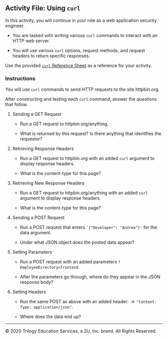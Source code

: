 ## Activity File: Using `curl`

In this activity, you will continue in your role as a web application security engineer.

- You are tasked with writing various `curl` commands to interact with an HTTP web server. 

- You will use various `curl` options, request methods, and request headers to return specific responses.

Use the provided [`curl` Reference Sheet](./cURL_Reference.md) as a reference for your activity.

### Instructions

You will use `curl` commands to send HTTP requests to the site httpbin.org.

After constructing and testing each `curl` command, answer the questions that follow.

1. Sending a GET Request

    - Run a GET request to httpbin.org/anything.

    - What is returned by this request? Is there anything that identifies the requestor?

2. Retrieving Response Headers

    - Run a GET request to httpbin.org with an added `curl` argument to display response headers.

    - What is the content-type for this page?

3. Retrieving New Response Headers

    - Run a GET request to httpbin.org/anything with an added `curl` argument to display response headers.

    - What is the content-type for this page?

4. Sending a POST Request

    - Run a POST request that enters `'{"Developer": "Andrew"}'` for the data argument.
    
   - Under what JSON object does the posted data appear?

5. Setting Parameters

    - Run a POST request with an added parameters `?EmployeeDirectory=frontend`.

    - After the parameters go through, where do they appear in the JSON response body?

6. Setting Headers

    - Run the same POST as above with an added header: `-H "Content-Type: application/json"`.

    - Where does the data end up?

---
© 2020 Trilogy Education Services, a 2U, Inc. brand. All Rights Reserved. 